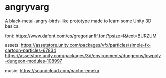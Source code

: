 # angryvarg
A black-metal-angry-birds-like prototype made to learn some Unity 3D basics.


font:
https://www.dafont.com/es/gregorianflf.font?psize=l&text=BURZUM

assets:
https://assetstore.unity.com/packages/vfx/particles/simple-fx-cartoon-particles-67834
https://assetstore.unity.com/packages/3d/environments/dungeons/lowpoly-dungeon-modules-108997

music:
https://soundcloud.com/nacho-emeka

